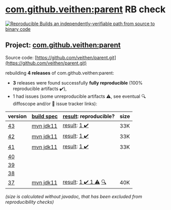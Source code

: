[com.github.veithen:parent](https://search.maven.org/artifact/com.github.veithen/parent/) RB check
=======

[![Reproducible Builds](https://reproducible-builds.org/images/logos/rb.svg) an independently-verifiable path from source to binary code](https://reproducible-builds.org/)

## Project: [com.github.veithen:parent](https://search.maven.org/artifact/com.github.veithen/parent/)

Source code: [https://github.com/veithen/parent.git](https://github.com/veithen/parent.git)

rebuilding **4 releases** of com.github.veithen:parent:
- **3** releases were found successfully **fully reproducible** (100% reproducible artifacts :heavy_check_mark:),
- 1 had issues (some unreproducible artifacts :warning:, see eventual :mag: diffoscope and/or :memo: issue tracker links):

| version | [build spec](/BUILDSPEC.md) | [result](https://reproducible-builds.org/docs/jvm/): reproducible? | size |
| -- | --------- | ------ | -- |
| [43](https://search.maven.org/artifact/com.github.veithen/parent/43/pom) | [mvn jdk11](veithen-parent-43.buildspec) | [result](parent-43.buildinfo): [1 :heavy_check_mark: ](parent-43.buildcompare) | 33K |
| [42](https://search.maven.org/artifact/com.github.veithen/parent/42/pom) | [mvn jdk11](veithen-parent-42.buildspec) | [result](parent-42.buildinfo): [1 :heavy_check_mark: ](parent-42.buildcompare) | 33K |
| [41](https://search.maven.org/artifact/com.github.veithen/parent/41/pom) | [mvn jdk11](veithen-parent-41.buildspec) | [result](parent-41.buildinfo): [1 :heavy_check_mark: ](parent-41.buildcompare) | 33K |
| [40](https://search.maven.org/artifact/com.github.veithen/parent/40/pom) | | | |
| [39](https://search.maven.org/artifact/com.github.veithen/parent/39/pom) | | | |
| [38](https://search.maven.org/artifact/com.github.veithen/parent/38/pom) | | | |
| [37](https://search.maven.org/artifact/com.github.veithen/parent/37/pom) | [mvn jdk11](veithen-parent-37.buildspec) | [result](parent-37.buildinfo): [1 :heavy_check_mark:  1 :warning:](parent-37.buildcompare) [:mag:](parent-37.diffoscope) | 40K |

<i>(size is calculated without javadoc, that has been excluded from reproducibility checks)</i>
